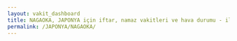 ```yaml
---
layout: vakit_dashboard
title: NAGAOKA, JAPONYA için iftar, namaz vakitleri ve hava durumu - ilçe/eyalet seç
permalink: /JAPONYA/NAGAOKA/
---
```


<script type="text/javascript">
  var GLOBAL_COUNTRY = 'JAPONYA';
  var GLOBAL_CITY = 'NAGAOKA';
  var GLOBAL_STATE = '';
  var lat = 72;
  var lon = 21;
</script>
